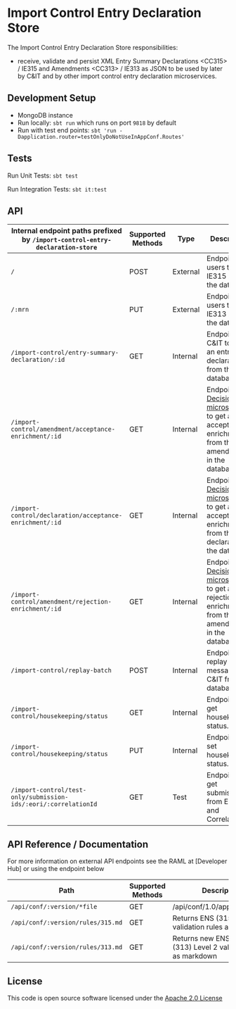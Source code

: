 
# Import Control Entry Declaration Store

The Import Control Entry Declaration Store responsibilities:
- receive, validate and persist XML Entry Summary Declarations \<CC315> / IE315 and Amendments \<CC313> / IE313 as JSON to be used by later by C&IT and by other import control entry declaration microservices.

## Development Setup
- MongoDB instance
- Run locally: `sbt run` which runs on port `9818` by default
- Run with test end points: `sbt 'run -Dapplication.router=testOnlyDoNotUseInAppConf.Routes'`

## Tests
Run Unit Tests: `sbt test`

Run Integration Tests: `sbt it:test`

## API

|Internal endpoint paths prefixed by `/import-control-entry-declaration-store` | Supported Methods | Type | Description |
| ----------------------------------------------------------| ----------------- | -----|----------- |
|```/```                                                    |        POST       | External | Endpoint for users to save IE315 xml to the database. |
|```/:mrn```                                                |        PUT        | External | Endpoint for users to save IE313 xml to the database. |
|```/import-control/entry-summary-declaration/:id```        |        GET        | Internal | Endpoint for C&IT to get an entry declaration from the database. |
|```/import-control/amendment/acceptance-enrichment/:id```  |        GET        | Internal | Endpoint for [Decision microservice](https://github.com/hmrc/import-control-entry-declaration-decision) to get an acceptance enrichment from the amendment in the database. |
|```/import-control/declaration/acceptance-enrichment/:id```|        GET        | Internal | Endpoint for [Decision microservice](https://github.com/hmrc/import-control-entry-declaration-decision) to get an acceptance enrichment from the declaration in the database. |
|```/import-control/amendment/rejection-enrichment/:id```   |        GET        | Internal | Endpoint for [Decision microservice](https://github.com/hmrc/import-control-entry-declaration-decision) to get an rejection enrichment from the amendment in the database. |
|```/import-control/replay-batch```                         |        POST       | Internal | Endpoint to replay messages to C&IT from the database. |
|```/import-control/housekeeping/status```                  |        GET        | Internal | Endpoint to get housekeeping status. |
|```/import-control/housekeeping/status```                  |        PUT        | Internal | Endpoint to set housekeeping status. |
|```/import-control/test-only/submission-ids/:eori/:correlationId``` |        GET        | Test | Endpoint to get submission Id from EORI and Correlation Id |

## API Reference / Documentation 
For more information on external API endpoints see the RAML at [Developer Hub] or using the endpoint below

|Path                          | Supported Methods | Description |
| -----------------------------| ----------------- | ----------- |
|```/api/conf/:version/*file```|        GET        | /api/conf/1.0/application.raml |
|```/api/conf/:version/rules/315.md```|        GET        | Returns ENS (315) Level 2 validation rules as markdown |
|```/api/conf/:version/rules/313.md```|        GET        | Returns new ENS amendment (313) Level 2 validation rules as markdown |

## License

This code is open source software licensed under the [Apache 2.0 License]("http://www.apache.org/licenses/LICENSE-2.0.html")
